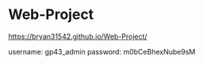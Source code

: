 # Web-Project

https://bryan31542.github.io/Web-Project/

username: gp43_admin
password: m0bCeBhexNube9sM
